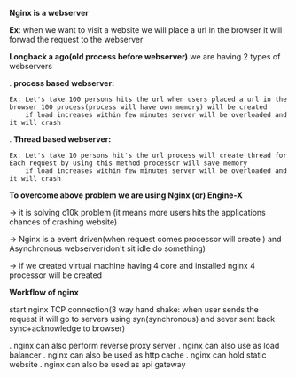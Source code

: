 **Nginx is a webserver**

**Ex**: when we want to visit a website we will place a url in the browser it will forwad the request to the webserver

**Longback a ago(old process before webserver)**
we are having 2 types of webservers 

  . **process based webserver:** 
  
    Ex: Let's take 100 persons hits the url when users placed a url in the browser 100 process(process will have own memory) will be created
        if load increases within few minutes server will be overloaded and it will crash

  . **Thread based webserver:**  

    Ex: Let's take 10 persons hit's the url process will create thread for Each request by using this method processor will save memory
        if load increases within few minutes server will be overloaded and it will crash

**To overcome above problem  we are using Nginx (or)  Engine-X**

-> it is solving c10k problem (it means more users hits the applications chances of crashing website)

-> Nginx is a event driven(when request comes processor will create ) and Asynchronous webserver(don't sit idle do something)

-> if we created virtual machine having 4 core and installed nginx 4 processor will be created

**Workflow of nginx**

start nginx
TCP connection(3 way hand shake: when user sends the request it will go to servers using syn(synchronous) and sever sent back  sync+acknowledge to browser)

. nginx can also perform reverse proxy server
. nginx can also use as load balancer
. nginx can also be used as http cache
. nginx can hold static website
. nginx can also be used as api gateway
